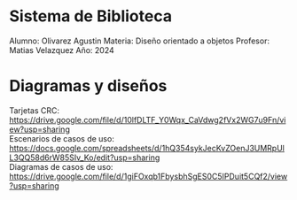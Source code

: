 # Sistema de Biblioteca

Alumno: Olivarez Agustin
Materia: Diseño orientado a objetos
Profesor: Matias Velazquez
Año: 2024


# Diagramas y diseños

Tarjetas CRC: 
https://drive.google.com/file/d/10lfDLTF_Y0Wqx_CaVdwg2fVx2WG7u9Fn/view?usp=sharing  
Escenarios de casos de uso:
https://docs.google.com/spreadsheets/d/1hQ354sykJecKvZOenJ3UMRpUlL3QQ58d6rW85SIv_Ko/edit?usp=sharing  
Diagramas de casos de uso:
https://drive.google.com/file/d/1giFOxqb1FbysbhSgES0C5IPDuit5CQf2/view?usp=sharing  

